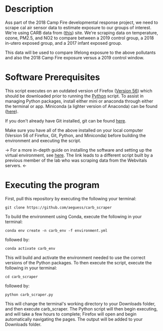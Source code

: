# Description
Ass part of the 2018 Camp Fire developmental response project, we need to scrape cal air sensor data to estimate exposure to our groups of interest. We're using CARB data from ([this](https://ww3.arb.ca.gov/qaweb/iframe_site.php?s_arb_code=57577)) site. We're scraping data on temperature, ozone, PM2.5, and NO2 to compare between a 2019 control group, a 2018 in-utero exposed group, and a 2017 infant exposed group.

This data will be used to compare lifelong exposure to the above pollutants and also the 2018 Camp Fire exposure versus a 2019 control window.

# Software Prerequisites
This script executes on an outdated version of Firefox ([Version 56](https://www.mozilla.org/en-US/firefox/56.0/releasenotes/)) which should be downloaded prior to running the [Python](https://www.python.org/downloads/) script. To assist in managing Python packages, install either mini or anaconda through either the terminal or app. Miniconda (a lighter version of Anaconda) can be found ([here](https://docs.anaconda.com/miniconda/)).

If you don't already have Git installed, git can be found [here](https://www.git-scm.com/download/win).

Make sure you have all of the above installed on your local computer (Version 56 of Firefox, Git, Python, and Miniconda) before building the environment and executing the script.

-> For a more in-depth guide on installing the software and setting up the virtual environment, see [here](https://github.com/lmillergrp/webvitals). The link leads to a different script built by a previous member of the lab who was scraping data from the Webvitals servers. <-

# Executing the program
First, pull this repository by executing the following your terminal:
```
git clone https://github.com/aeguess/carb_scraper
```

To build the environment using Conda, execute the following in your terminal:
```
conda env create -n carb_env -f environment.yml
```
followed by:
```
conda activate carb_env
```

This will build and activate the environment needed to use the correct versions of the Python packages. To then execute the script, execute the following in your terminal:
```
cd carb_scraper
```
followed by:
```
python carb_scraper.py
```

This will change the terminal's working directory to your Downloads folder, and then execute carb_scraper. The Python script will then begin executing, and will take a few hours to complete; Firefox will open and begin automatically navigating the pages. The output will be added to your Downloads folder.
